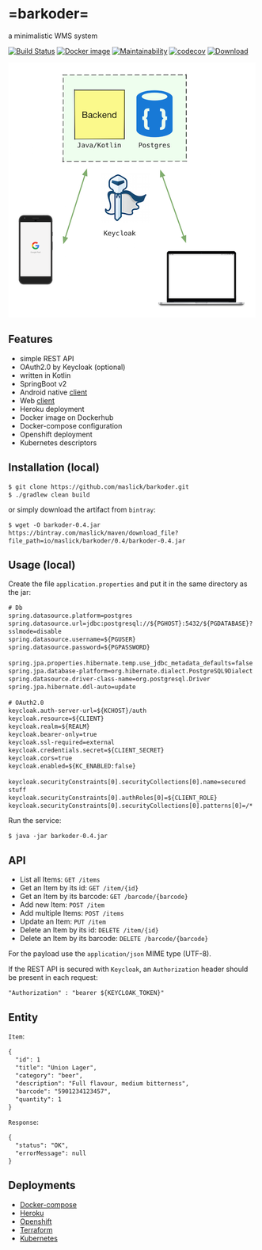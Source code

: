# =barkoder=
a minimalistic WMS system

[![Build Status](https://travis-ci.org/maslick/barkoder.svg?branch=master)](https://travis-ci.org/maslick/barkoder)
[![Docker image](https://shields.beevelop.com/docker/image/image-size/maslick/barkoder/latest.svg?style=flat-square)](https://hub.docker.com/r/maslick/barkoder)
[![Maintainability](https://api.codeclimate.com/v1/badges/22cf9e7940d43e7e8f16/maintainability)](https://codeclimate.com/github/maslick/barkoder/maintainability)
[![codecov](https://codecov.io/gh/maslick/barkoder/branch/master/graph/badge.svg)](https://codecov.io/gh/maslick/barkoder)
[ ![Download](https://api.bintray.com/packages/maslick/maven/barkoder/images/download.svg) ](https://bintray.com/maslick/maven/barkoder/_latestVersion)



![barkoder architecture](barkoder.png)

## Features
* simple REST API
* OAuth2.0 by Keycloak (optional)
* written in Kotlin
* SpringBoot v2
* Android native [client](https://github.com/maslick/kodermobilj)
* Web [client](https://github.com/maslick/barkoder-ui)
* Heroku deployment
* Docker image on Dockerhub
* Docker-compose configuration
* Openshift deployment
* Kubernetes descriptors

## Installation (local)
```
$ git clone https://github.com/maslick/barkoder.git
$ ./gradlew clean build
```

or simply download the artifact from ``bintray``:
```
$ wget -O barkoder-0.4.jar https://bintray.com/maslick/maven/download_file?file_path=io/maslick/barkoder/0.4/barkoder-0.4.jar
```

## Usage (local)
Create the file ``application.properties`` and put it in the same directory as the jar:
```
# Db
spring.datasource.platform=postgres
spring.datasource.url=jdbc:postgresql://${PGHOST}:5432/${PGDATABASE}?sslmode=disable
spring.datasource.username=${PGUSER}
spring.datasource.password=${PGPASSWORD}

spring.jpa.properties.hibernate.temp.use_jdbc_metadata_defaults=false
spring.jpa.database-platform=org.hibernate.dialect.PostgreSQL9Dialect
spring.datasource.driver-class-name=org.postgresql.Driver
spring.jpa.hibernate.ddl-auto=update

# OAuth2.0
keycloak.auth-server-url=${KCHOST}/auth
keycloak.resource=${CLIENT}
keycloak.realm=${REALM}
keycloak.bearer-only=true
keycloak.ssl-required=external
keycloak.credentials.secret=${CLIENT_SECRET}
keycloak.cors=true
keycloak.enabled=${KC_ENABLED:false}

keycloak.securityConstraints[0].securityCollections[0].name=secured stuff
keycloak.securityConstraints[0].authRoles[0]=${CLIENT_ROLE}
keycloak.securityConstraints[0].securityCollections[0].patterns[0]=/*
```
Run the service:
```
$ java -jar barkoder-0.4.jar
```

## API
* List all Items: ``GET /items``
* Get an Item by its id: ``GET /item/{id}``
* Get an Item by its barcode: ``GET /barcode/{barcode}``
* Add new Item: ``POST /item``
* Add multiple Items: ``POST /items``
* Update an Item: ``PUT /item``
* Delete an Item by its id: ``DELETE /item/{id}``
* Delete an Item by its barcode: ``DELETE /barcode/{barcode}``

For the payload use the ``application/json`` MIME type (UTF-8).

If the REST API is secured with ``Keycloak``, an ``Authorization`` header should be present in each request:
```
"Authorization" : "bearer ${KEYCLOAK_TOKEN}"
```

## Entity
``Item``:
```
{
  "id": 1
  "title": "Union Lager",
  "category": "beer",
  "description": "Full flavour, medium bitterness",
  "barcode": "5901234123457",
  "quantity": 1
}
```

``Response``:
```
{
  "status": "OK",
  "errorMessage": null
}
```

## Deployments
* [Docker-compose](deployment/compose.md)
* [Heroku](deployment/heroku.md)
* [Openshift](deployment/openshift.md)
* [Terraform](terraform/README.md)
* [Kubernetes](deployment/k8s.md)
